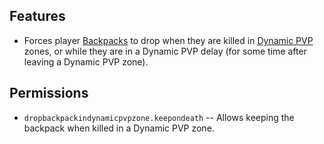 ## Features

- Forces player [Backpacks](https://umod.org/plugins/backpacks) to drop when they are killed in [Dynamic PVP](https://umod.org/plugins/dynamic-pvp) zones, or while they are in a Dynamic PVP delay (for some time after leaving a Dynamic PVP zone).

## Permissions

- `dropbackpackindynamicpvpzone.keepondeath` -- Allows keeping the backpack when killed in a Dynamic PVP zone.
